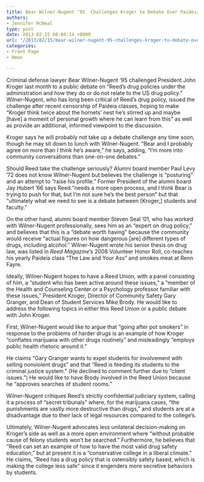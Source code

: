 ```yaml
---
title: Bear Wilner-Nugent ‘95  Challenges Kroger to Debate Over Paideia Controversy
authors:
- Jennifer McNeal
type: post
date: 2013-02-15 08:04:14 +0000
url: "/2013/02/15/bear-wilner-nugent-95-challenges-kroger-to-debate-over-paideia-controversy/"
categories:
- Front Page
- News

---
```

Criminal defense lawyer Bear Wilner-Nugent ‘95 challenged President John Kroger last month to a public debate on “Reed’s drug policies under the administration and how they do or do not relate to the US drug policy.” Wilner-Nugent, who has long been critical of Reed&#8217;s drug policy, issued the challenge after recent censorship of Paideia classes, hoping to make “Kroger think twice about the hornets’ nest he’s stirred up and maybe [have] a moment of personal growth where he can learn from this” as well as provide an additional, informed viewpoint to the discussion.

Kroger says he will probably not take up a debate challenge any time soon, though he may sit down to lunch with Wilner-Nugent. “Bear and I probably agree on more than I think he&#8217;s aware,” he says, adding, “I&#8217;m more into community conversations than one-on-one debates.”

Should Reed take the challenge seriously? Alumni board member Paul Levy &#8217;72 does not know Wilner-Nugent but believes the challenge is “posturing” and an attempt to “raise his profile.” Former President of the alumni board Jay Hubert &#8217;66 says Reed “needs a more open process, and I think Bear is trying to push for that, but I’m not sure he’s the best person” but that “ultimately what we need to see is a debate between [Kroger,] students and faculty.”

On the other hand, alumni board member Steven Seal &#8217;01, who has worked with Wilner-Nugent professionally, sees him as an “expert on drug policy,” and believes that this is a “debate worth having” because the community would receive “actual figures on how dangerous [are] different types of drugs, including alcohol.” Wilner-Nugent wrote his senior thesis on drug law, was listed in _Reed_ _Magazine_’s 2008 Volunteer Honor Roll, co-teaches his yearly Paideia class “The Law and Your Ass” and smokes meat at Renn Fayre.

Ideally, Wilner-Nugent hopes to have a Reed Union, with a panel consisting of him, a “student who has been active around these issues,” a “member of the Health and Counseling Center or a Psychology professor familiar with these issues,” President Kroger, Director of Community Safety Gary Granger, and Dean of Student Services Mike Brody. He would like to address the following topics in either this Reed Union or a public debate with John Kroger.

First, Wilner-Nugent would like to argue that “going after pot smokers” in response to the problems of harder drugs is an example of how Kroger “conflates marijuana with other drugs routinely” and misleadingly “employs public health rhetoric around it.”

He claims “Gary Granger wants to expel students for involvement with selling nonviolent drugs” and that “Reed is feeding its students to the criminal justice system.” (He declined to comment further due to “client issues.”) He would like to have Brody involved in the Reed Union because he “approves searches of student rooms.”

Wilner-Nugent critiques Reed’s strictly confidential judiciary system, calling it a process of “secret tribunals” where, for the marijuana cases, “the punishments are vastly more destructive than drugs,” and students are at a disadvantage due to their lack of legal resources compared to the college’s.

Ultimately, Wilner-Nugent advocates less unilateral decision-making on Kroger’s side as well as a more open environment where “without probable cause of felony students won’t be searched.” Furthermore, he believes that “Reed can set an example of how to have the most valid drug safety education,” but at present it is a “conservative college in a liberal climate.” He claims, “Reed has a drug policy that is ostensibly safety based, which is making the college less safe” since it engenders more secretive behaviors by students.